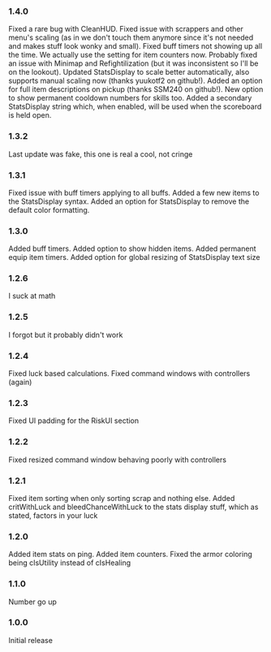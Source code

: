 ### 1.4.0
Fixed a rare bug with CleanHUD. Fixed issue with scrappers and other menu's scaling (as in we don't touch them anymore since it's not needed and makes stuff look wonky and small). Fixed buff timers not showing up all the time. We actually use the setting for item counters now. Probably fixed an issue with Minimap and Refightilization (but it was inconsistent so I'll be on the lookout). Updated StatsDisplay to scale better automatically, also supports manual scaling now (thanks yuukotf2 on github!). Added an option for full item descriptions on pickup (thanks SSM240 on github!). New option to show permanent cooldown numbers for skills too. Added a secondary StatsDisplay string which, when enabled, will be used when the scoreboard is held open.

### 1.3.2
Last update was fake, this one is real a cool, not cringe

### 1.3.1
Fixed issue with buff timers applying to all buffs. Added a few new items to the StatsDisplay syntax. Added an option for StatsDisplay to remove the default color formatting.

### 1.3.0
Added buff timers. Added option to show hidden items. Added permanent equip item timers. Added option for global resizing of StatsDisplay text size

### 1.2.6
I suck at math

### 1.2.5
I forgot but it probably didn't work

### 1.2.4
Fixed luck based calculations. Fixed command windows with controllers (again)

### 1.2.3
Fixed UI padding for the RiskUI section

### 1.2.2
Fixed resized command window behaving poorly with controllers

### 1.2.1
Fixed item sorting when only sorting scrap and nothing else. Added critWithLuck and bleedChanceWithLuck to the stats display stuff, which as stated, factors in your luck

### 1.2.0
Added item stats on ping. Added item counters. Fixed the armor coloring being cIsUtility instead of cIsHealing

### 1.1.0
Number go up

### 1.0.0
Initial release